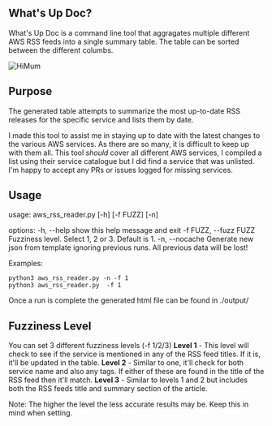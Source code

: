 ## What's Up Doc?
What's Up Doc is a command line tool that aggragates multiple different AWS RSS feeds into a single summary table. The table can be sorted between the different columbs.

![HiMum](/images/whatsupDoc.PNG?raw=true "What's Up Doc")

## Purpose
The generated table attempts to summarize the most up-to-date RSS releases for the specific service and lists them by date.

I made this tool to assist me in staying up to date with the latest changes to the various AWS services. As there are so many, it is difficult to keep up with them all. This tool *should* cover all different AWS services, I compiled a list using their service catalogue but I did find a service that was unlisted. I'm happy to accept any PRs or issues logged for missing services.

## Usage
usage: aws_rss_reader.py [-h] [-f FUZZ] [-n]

options:
  -h, --help            show this help message and exit
  -f FUZZ, --fuzz FUZZ  Fuzziness level. Select 1, 2 or 3. Default is 1.
  -n, --nocache         Generate new json from template ignoring previous runs. All previous data will be lost!

Examples:

    python3 aws_rss_reader.py -n -f 1
    python3 aws_rss_reader.py  -f 1
Once a run is complete the generated html file can be found in ./output/

## Fuzziness Level
You can set 3 different fuzziness levels (-f 1/2/3)
**Level 1** - This level will check to see if the service is mentioned in any of the RSS feed titles. If it is, it'll be updated in the table.
**Level 2** - Similar to one, it'll check for both service name and also any tags. If either of these are found in the title of the RSS feed then it'll match.
**Level 3** - Similar to levels 1 and 2 but includes both the RSS feeds title and summary section of the article.

Note: The higher the level the less accurate results may be. Keep this in mind when setting.


